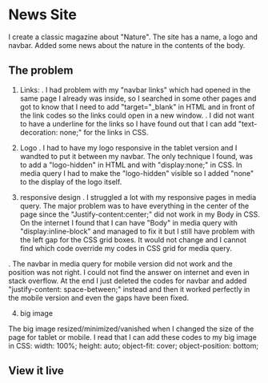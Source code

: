 # News Site

I create a classic magazine about "Nature". The site has a name, a logo and navbar. Added some news about the nature in the contents of the body.

## The problem

1. Links:
. I had problem with my "navbar links" which had opened in the same page I already was inside, so I searched in some other pages and got to know that I need to add  "target="_blank" in HTML and in front of the link codes so the links could open in a new window.
. I did not want to have a underline for the links so I have found out that I can add "text-decoration: none;" for the links in CSS.

2. Logo
. I had to have my logo responsive in the tablet version and I wandted to put it between my navbar. The only technique I found, was to add a "logo-hidden" in HTML and with "display:none;" in CSS. In media query I had to make the "logo-hidden" visible so I added "none" to the display of the logo itself.

3. responsive design
. I struggled a lot with my responsive pages in media query. The major problem was to have everything in the center of the page since the "Justify-content:center;" did not work in my Body in CSS. On the internet I found that I can have  "Body" in media query with "display:inline-block" and managed to fix it but I still have problem with the left gap for the CSS grid boxes. It would not change and I cannot find which code override my codes in CSS grid for media query.

. The navbar in media query for mobile version did not work and the position was not right. I could not find the answer on internet and even in stack overflow. At the end I just deleted the codes for navbar and added "justify-content: space-between;" instead and then it worked perfectly in the mobile version and even the gaps have been fixed.

4. big image

The big image resized/minimized/vanished when I changed the size of the page for tablet or mobile. I read that I can add these codes to my big image in CSS: 
    width: 100%;
    height: auto;
    object-fit: cover;
    object-position: bottom;

## View it live

